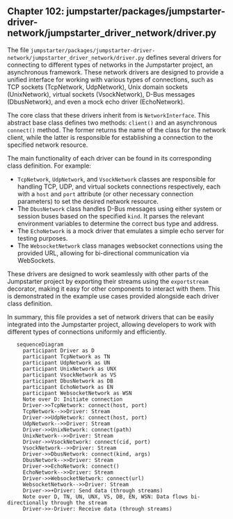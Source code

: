 ## Chapter 102: jumpstarter/packages/jumpstarter-driver-network/jumpstarter_driver_network/driver.py

 The file `jumpstarter/packages/jumpstarter-driver-network/jumpstarter_driver_network/driver.py` defines several drivers for connecting to different types of networks in the Jumpstarter project, an asynchronous framework. These network drivers are designed to provide a unified interface for working with various types of connections, such as TCP sockets (TcpNetwork, UdpNetwork), Unix domain sockets (UnixNetwork), virtual sockets (VsockNetwork), D-Bus messages (DbusNetwork), and even a mock echo driver (EchoNetwork).

   The core class that these drivers inherit from is `NetworkInterface`. This abstract base class defines two methods: `client()` and an asynchronous `connect()` method. The former returns the name of the class for the network client, while the latter is responsible for establishing a connection to the specified network resource.

   The main functionality of each driver can be found in its corresponding class definition. For example:

   - `TcpNetwork`, `UdpNetwork`, and `VsockNetwork` classes are responsible for handling TCP, UDP, and virtual sockets connections respectively, each with a `host` and `port` attribute (or other necessary connection parameters) to set the desired network resource.
   - The `DbusNetwork` class handles D-Bus messages using either system or session buses based on the specified `kind`. It parses the relevant environment variables to determine the correct bus type and address.
   - The `EchoNetwork` is a mock driver that emulates a simple echo server for testing purposes.
   - The `WebsocketNetwork` class manages websocket connections using the provided URL, allowing for bi-directional communication via WebSockets.

   These drivers are designed to work seamlessly with other parts of the Jumpstarter project by exporting their streams using the `exportstream` decorator, making it easy for other components to interact with them. This is demonstrated in the example use cases provided alongside each driver class definition.

   In summary, this file provides a set of network drivers that can be easily integrated into the Jumpstarter project, allowing developers to work with different types of connections uniformly and efficiently.

 ```mermaid
    sequenceDiagram
      participant Driver as D
      participant TcpNetwork as TN
      participant UdpNetwork as UN
      participant UnixNetwork as UNX
      participant VsockNetwork as VS
      participant DbusNetwork as DB
      participant EchoNetwork as EN
      participant WebsocketNetwork as WSN
      Note over D: Initiate connection
      Driver->>TcpNetwork: connect(host, port)
      TcpNetwork-->>Driver: Stream
      Driver->>UdpNetwork: connect(host, port)
      UdpNetwork-->>Driver: Stream
      Driver->>UnixNetwork: connect(path)
      UnixNetwork-->>Driver: Stream
      Driver->>VsockNetwork: connect(cid, port)
      VsockNetwork-->>Driver: Stream
      Driver->>DbusNetwork: connect(kind, args)
      DbusNetwork-->>Driver: Stream
      Driver->>EchoNetwork: connect()
      EchoNetwork-->>Driver: Stream
      Driver->>WebsocketNetwork: connect(url)
      WebsocketNetwork-->>Driver: Stream
      Driver->>+Driver: Send data (through streams)
      Note over D, TN, UN, UNX, VS, DB, EN, WSN: Data flows bi-directionally through the stream
      Driver->>-Driver: Receive data (through streams)
  ```
